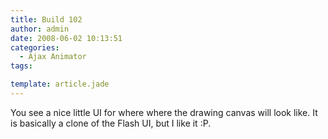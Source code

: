 ```yaml
---
title: Build 102
author: admin
date: 2008-06-02 10:13:51
categories:
  - Ajax Animator
tags: 

template: article.jade
---
```


You see a nice little UI for where where the drawing canvas will look like. It is basically a clone of the Flash UI, but I like it :P.

